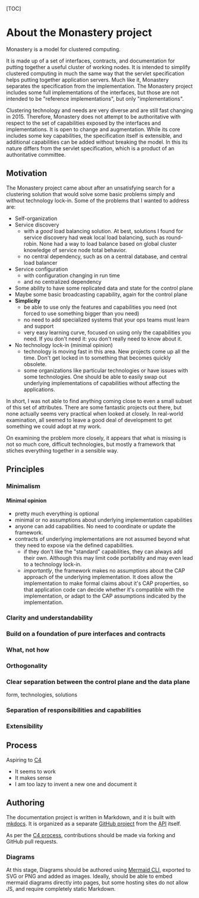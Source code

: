 
[TOC]


# About the Monastery project

Monastery is a model for clustered computing.

It is made up of a set of interfaces, contracts, and documentation for putting together a useful cluster of working nodes. It is intended to simplify clustered computing in much the same way that the servlet specification helps putting together application servers. Much like it, Monastery separates the specification from the implementation. The Monastery project includes some full implementations of the interfaces, but those are not intended to be "reference implementations", but only "implementations".

Clustering technology and needs are very diverse and are still fast changing in 2015. Therefore, Monastery does not attempt to be authoritative with respect to the set of capabilities exposed by the interfaces and implementations. It is open to change and augmentation. While its core includes some key capabilities, the specification itself is extensible, and additional capabilities can be added without breaking the model. In this its nature differs from the servlet specification, which is a product of an authoritative committee.



## Motivation
The Monastery project came about after an unsatisfying search for a clustering solution that would solve some basic problems simply and without technology lock-in.
Some of the problems that I wanted to address are:

* Self-organization
* Service discovery
	* with a *good* load balancing solution. At best, solutions I found for service discovery had weak local load balancing, such as round-robin. None had a way to load balance based on global cluster knowledge of service node total behavior.
	* no central dependency, such as on a central database, and central load balancer
* Service configuration
	* with configuration changing in run time
	* and no centralized dependency
* Some ability to have some replicated data and state for the control plane
* Maybe some basic broadcasting capability, again for the control plane
* **Simplicity**
	* be able to use only the features and capabilities you need (not forced to use something bigger than you need)
	* no need to add specialized systems that your ops teams must learn and support
	* very easy learning curve, focused on using only the capabilities you need. If you don't need it: you don't really need to know about it.
* No technology lock-in (minimal opinion)
	* technology is moving fast in this area. New projects come up all the time. Don't get locked in to something that becomes quickly obsolete.
	* some organizations like particular technologies or have issues with some technologies. One should be able to easily swap out underlying implementations of capabilities without affecting the applications.

In short, I was not able to find anything coming close to even a small subset of this set of attributes. There are some fantastic projects out there, but none actually seems very practical when looked at closely. In real-world examination, all seemed to leave a good deal of development to get something we could adopt at my work. 

On examining the problem more closely, it appears that what is missing is not so much core, difficult technologies, but mostly a framework that stiches everything together in a sensible way.

## Principles
### Minimalism
#### Minimal opinion
* pretty much everything is optional
* minimal or no assumptions about underlying implementation capabilities
* anyone can add capabilities. No need to coordinate or update the framework.
* contracts of underlying implementations are not assumed beyond what they need to expose via the defined capabilities.
	* if they don't like the "standard" capabilities, they can always add their own. Although this may limit code portability and may even lead to a technology lock-in.
	* *importantly*, the framework makes no assumptions about the CAP approach of the underlying implementation. It does allow the implementation to make formal claims about it's CAP properties, so that application code can decide whether it's compatible with the implementation, or adapt to the CAP assumptions indicated by the implementation.
### Clarity and understandability
### Build on a foundation of pure interfaces and contracts
### What, not how
### Orthogonality
### Clear separation between the control plane and the data plane
form, technologies, solutions
### Separation of responsibilities and capabilities
### Extensibility

## Process
Aspiring to [C4](http://zguide.zeromq.org/page:all#toc141)

* It seems to work
* It makes sense
* I am too lazy to invent a new one and document it

## Authoring
The documentation project is written in Markdown, and it is built with [mkdocs](http://www.mkdocs.org/). It is organized as a separate [GitHub project](https://github.com/arnonmoscona/monastery-docs) from the [API](https://github.com/arnonmoscona/monastery-api) itself.

As per the [C4 process](http://zguide.zeromq.org/page:all#toc141), contributions should be made via forking and GitHub pull requests.

### Diagrams
At this stage, Diagrams should be authored using [Mermaid CLI](http://knsv.github.io/mermaid/mermaidCLI.html), exported to SVG or PNG and added as images. Ideally, should be able to embed mermaid diagrams directly into pages, but some hosting sites do not allow JS, and require completely static Markdown.
